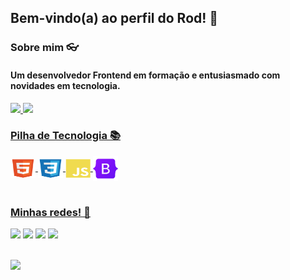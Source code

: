 ## Bem-vindo(a) ao perfil do Rod! 👋

### Sobre mim 👓
#### Um desenvolvedor Frontend em formação e entusiasmado com novidades em tecnologia.

<div>
	<a href="https://github.com/rodllm">
	<img height="180em" src="https://github-readme-stats.vercel.app/api?username=rodllm&theme=transparent&bg_color=030c18&border_color=78ffee&show_icons=true&icon_color=2182f5&title_color=f2f50c&text_color=78ffee&include_all_commits=true&count_private=true" />
	<img height="180em" src="https://github-readme-stats.vercel.app/api/top-langs/?username=rodllm&layout=compact&bg_color=030c18&border_color=78ffee&title_color=f2f50c&text_color=78ffee" />
</div>

### Pilha de Tecnologia 📚
<div style="display: inline_block">
	<img align="center" alt="HTML" height="30" width="40" src="https://raw.githubusercontent.com/devicons/devicon/master/icons/html5/html5-original.svg">
	<img align="center" alt="CSS" height="30" width="40" src="https://raw.githubusercontent.com/devicons/devicon/master/icons/css3/css3-original.svg">
	<img align="center" alt="JS" height="30" width="40" src="https://raw.githubusercontent.com/devicons/devicon/master/icons/javascript/javascript-plain.svg">
	<img align="center" alt="Bootstrap" height="40" width="40" src="https://raw.githubusercontent.com/devicons/devicon/master/icons/bootstrap/bootstrap-original.svg">
</div>
<br>

### Minhas redes! 🚀
<div> 
	<a href="mailto:rodolfo.morais@gmail.com"><img src="https://img.shields.io/badge/-Gmail-%23333?style=for-the-badge&logo=gmail&logoColor=white" target="_blank"></a>
	<a href="https://www.linkedin.com/in/rodolfo-morais/" target="_blank"><img src="https://img.shields.io/badge/-LinkedIn-%230077B5?style=for-the-badge&logo=linkedin&logoColor=white" target="_blank"></a>
	<a href="https://www.instagram.com/moraisss2515/" target="_blank"><img src="https://img.shields.io/badge/-Instagram-%23E4405F?style=for-the-badge&logo=instagram&logoColor=white" target="_blank"></a> 
	<a href="https://www.youtube.com/channel/UCy4mmroIbbCTgBN779OLreA" target="_blank"><img src="https://img.shields.io/badge/YouTube-FF0000?style=for-the-badge&logo=youtube&logoColor=white" target="_blank"></a>
	<!-- <a href="" target="_blank"><img src="https://img.shields.io/badge/Discord-7289DA?style=for-the-badge&logo=discord&logoColor=white" target="_blank"></a>-->
</div>
<br>
<p>
	<a href="https://hits.seeyoufarm.com" target="_blank"><img src="https://hits.seeyoufarm.com/api/count/incr/badge.svg?url=https%3A%2F%2Fgithub.com%2Frodllm%2Fhit-counter&count_bg=%23374E68&title_bg=%2312222E&icon=github.svg&icon_color=%2301DEA2&title=hits&edge_flat=false"/></a>
</p>
